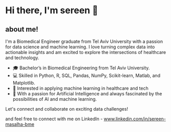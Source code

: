 # Hi there, I'm sereen 👋
   
## about me!
I'm a Biomedical Engineer graduate from Tel Aviv University with a passion for data science and machine learning.
I love turning complex data into actionable insights and am excited to explore the intersections of healthcare and technology.

- 🎓 Bachelor’s in Biomedical Engineering from Tel Aviv University. 
- 💻 Skilled in Python, R, SQL, Pandas, NumPy, Scikit-learn, Matlab, and Matplotlib. 
- 🚀 Interested in applying machine learning in healthcare and tech
- 🌱 With a passion for Artificial Intelligence and always fascinated by the possibilities of AI and machine learning. 

Let's connect and collaborate on exciting data challenges!

and feel free to connect with me on LinkedIn - www.linkedin.com/in/sereen-masalha-bme

